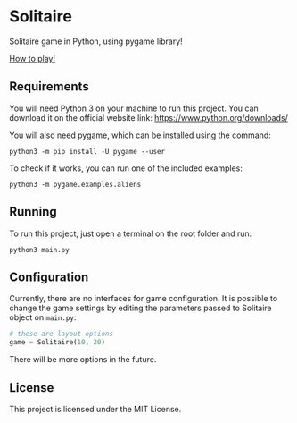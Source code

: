 # Solitaire
Solitaire game in Python, using pygame library!

[How to play!](https://www.bicyclecards.com/how-to-play/solitaire/)

## Requirements
You will need Python 3 on your machine to run this project. You can download it on the official website link: https://www.python.org/downloads/

You will also need pygame, which can be installed using the command:
```
python3 -m pip install -U pygame --user
```

To check if it works, you can run one of the included examples:
```
python3 -m pygame.examples.aliens
```

## Running
To run this project, just open a terminal on the root folder and run:
```
python3 main.py
```
## Configuration
Currently, there are no interfaces for game configuration. It is possible to change the game settings by editing the parameters passed to Solitaire object on ```main.py```:
```python
# these are layout options
game = Solitaire(10, 20)
```
There will be more options in the future.

## License
This project is licensed under the MIT License.

